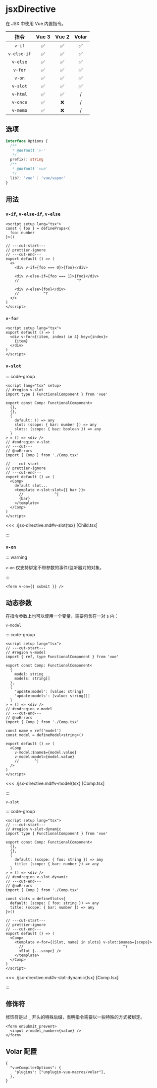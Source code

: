 # jsxDirective <PackageVersion name="@vue-macros/jsx-directive" />

<StabilityLevel level="stable" />

在 JSX 中使用 Vue 内置指令。

|    指令     |       Vue 3        |       Vue 2        |       Volar        |
| :---------: | :----------------: | :----------------: | :----------------: |
|   `v-if`    | :white_check_mark: | :white_check_mark: | :white_check_mark: |
| `v-else-if` | :white_check_mark: | :white_check_mark: | :white_check_mark: |
|  `v-else`   | :white_check_mark: | :white_check_mark: | :white_check_mark: |
|   `v-for`   | :white_check_mark: | :white_check_mark: | :white_check_mark: |
|   `v-on`    | :white_check_mark: | :white_check_mark: | :white_check_mark: |
|  `v-slot`   | :white_check_mark: | :white_check_mark: | :white_check_mark: |
|  `v-html`   | :white_check_mark: | :white_check_mark: |         /          |
|  `v-once`   | :white_check_mark: |        :x:         |         /          |
|  `v-memo`   | :white_check_mark: |        :x:         |         /          |

## 选项

```ts
interface Options {
  /**
   * @default 'v-'
   */
  prefix?: string
  /**
   * @default 'vue'
   */
  lib?: 'vue' | 'vue/vapor'
}
```

## 用法

### `v-if`, `v-else-if`, `v-else`

```vue twoslash
<script setup lang="tsx">
const { foo } = defineProps<{
  foo: number
}>()

// ---cut-start---
// prettier-ignore
// ---cut-end---
export default () => (
  <>
    <div v-if={foo === 0}>{foo}</div>

    <div v-else-if={foo === 1}>{foo}</div>
    //                          ^?

    <div v-else>{foo}</div>
    //           ^?
  </>
)
</script>
```

### `v-for`

```vue twoslash
<script setup lang="tsx">
export default () => (
  <div v-for={(item, index) in 4} key={index}>
    {item}
  </div>
)
</script>
```

### `v-slot`

::: code-group

```vue [App.vue] twoslash
<script lang="tsx" setup>
// #region v-slot
import type { FunctionalComponent } from 'vue'

export const Comp: FunctionalComponent<
  {},
  {},
  {
    default: () => any
    slot: (scope: { bar: number }) => any
    slots: (scope: { baz: boolean }) => any
  }
> = () => <div />
// #endregion v-slot
// ---cut---
// @noErrors
import { Comp } from './Comp.tsx'

// ---cut-start---
// prettier-ignore
// ---cut-end---
export default () => (
  <Comp>
    default slot...
    <template v-slot:slot={{ bar }}>
      //              ^|
      {bar}
    </template>
  </Comp>
)
</script>
```

<<< ./jsx-directive.md#v-slot{tsx} [Child.tsx]

:::

### `v-on`

::: warning

`v-on` 仅支持绑定不带参数的事件/监听器对的对象。

:::

```tsx
<form v-on={{ submit }} />
```

## 动态参数

在指令参数上也可以使用一个变量，需要包含在一对 `$` 内：

`v-model`

::: code-group

```vue [App.vue] twoslash
<script setup lang="tsx">
// ---cut-start---
// #region v-model
import { ref, type FunctionalComponent } from 'vue'

export const Comp: FunctionalComponent<
  {
    model: string
    models: string[]
  },
  {
    'update:model': [value: string]
    'update:models': [value: string[]]
  }
> = () => <div />
// #endregion v-model
// ---cut-end---
// @noErrors
import { Comp } from './Comp.tsx'

const name = ref('model')
const model = defineModel<string>()

export default () => (
  <Comp
    v-model:$name$={model.value}
    v-model:model={model.value}
    //       ^|
  />
)
</script>
```

<<< ./jsx-directive.md#v-model{tsx} [Comp.tsx]

:::

`v-slot`

::: code-group

```vue [App.vue] twoslash
<script setup lang="tsx">
// ---cut-start---
// #region v-slot-dynamic
import type { FunctionalComponent } from 'vue'

export const Comp: FunctionalComponent<
  {},
  {},
  {
    default: (scope: { foo: string }) => any
    title: (scope: { bar: number }) => any
  }
> = () => <div />
// #endregion v-slot-dynamic
// ---cut-end---
// @noErrors
import { Comp } from './Comp.tsx'

const slots = defineSlots<{
  default: (scope: { foo: string }) => any
  title: (scope: { bar: number }) => any
}>()

// ---cut-start---
// prettier-ignore
// ---cut-end---
export default () => (
  <Comp>
    <template v-for={(Slot, name) in slots} v-slot:$name$={scope}>
      //                                             ^?
      <Slot {...scope} />
    </template>
  </Comp>
)
</script>
```

<<< ./jsx-directive.md#v-slot-dynamic{tsx} [Comp.tsx]

:::

## 修饰符

修饰符是以 `_` 开头的特殊后缀，表明指令需要以一些特殊的方式被绑定。

```tsx
<form onSubmit_prevent>
  <input v-model_number={value} />
</form>
```

## Volar 配置

```jsonc {3} [tsconfig.json]
{
  "vueCompilerOptions": {
    "plugins": ["unplugin-vue-macros/volar"],
  },
}
```
